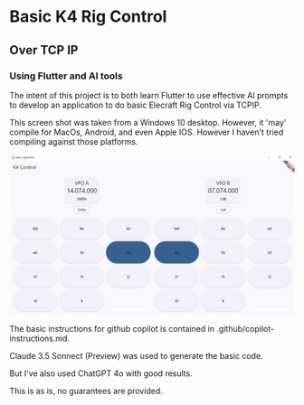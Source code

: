 # Basic K4 Rig Control
## Over TCP IP
### Using Flutter and AI tools

The intent of this project is to both learn Flutter to use effective AI prompts to develop an application to do basic Elecraft Rig Control via TCPIP.

This screen shot was taken from a Windows 10 desktop.  However, it 'may' compile for MacOs, Android, and even Apple IOS.  However I haven't tried compiling against those platforms. 

![Initial screen](screen_shots/basicControl.png?raw=true "Initial Screen Shot")

The basic instructions for github copilot is contained in .github/copilot-instructions.md.

Claude 3.5 Sonnect (Preview) was used to generate the basic code.  

But I've also used ChatGPT 4o with good results.

This is as is, no guarantees are provided.  